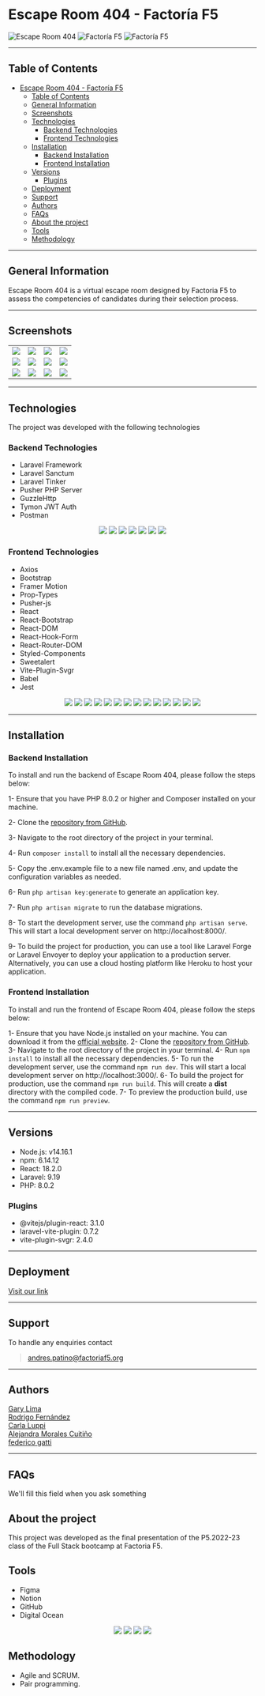 # Escape Room 404 - Factoría F5
![Escape Room 404](./src/assets/logotype/logo404.svg)
![Factoría F5](src/assets/logotype/logo-factoria.png)
![Factoría F5](src/assets/logotype/factoria.svg)

***
## Table of Contents
- [Escape Room 404 - Factoría F5](#escape-room-404---factoría-f5)
  - [Table of Contents](#table-of-contents)
  - [General Information](#general-information)
  - [Screenshots](#screenshots)
  - [Technologies](#technologies)
    - [Backend Technologies](#backend-technologies)
    - [Frontend Technologies](#frontend-technologies)
  - [Installation](#installation)
    - [Backend Installation](#backend-installation)
    - [Frontend Installation](#frontend-installation)
  - [Versions](#versions)
    - [Plugins](#plugins)
  - [Deployment](#deployment)
  - [Support](#support)
  - [Authors](#authors)
  - [FAQs](#faqs)
  - [About the project](#about-the-project)
  - [Tools](#tools)
  - [Methodology](#methodology)
***
## General Information
Escape Room 404 is a virtual escape room designed by Factoria F5 to assess the competencies of candidates during their selection process. 

***

## Screenshots

<table>
<tr>
<td><img src="./src/assets/screenshot001.png"></td>
<td><img src="./src/assets/screenshot002.png"></td>
<td><img src="./src/assets/screenshot003.png"></td>
<td><img src="./src/assets/screenshot004.png"></td>
</tr>
<tr>
<td><img src="./src/assets/screenshot005.png"></td>
<td><img src="./src/assets/screenshot006.png"></td>
<td><img src="./src/assets/screenshot007.png"></td>
<td><img src="./src/assets/screenshot008.png"></td>
</tr>
<tr>
<td><img src="./src/assets/screenshot009.png"></td>
<td><img src="./src/assets/screenshot010.png"></td>
<td><img src="./src/assets/screenshot011.png"></td>
<td><img src="./src/assets/screenshot012.png"></td>
</tr>
</table>

***

## Technologies

The project was developed with the following technologies

### Backend Technologies

- Laravel Framework
- Laravel Sanctum
- Laravel Tinker
- Pusher PHP Server
- GuzzleHttp
- Tymon JWT Auth
- Postman

<p align="center">
<img src= "https://img.shields.io/badge/laravel-%23FF2D20.svg?style=for-the-badge&logo=laravel&logoColor=white">
<img src= "https://img.shields.io/badge/laravel--sanctum-%23FF2D20.svg?style=for-the-badge&logo=laravel&logoColor=white">
<img src= "https://img.shields.io/badge/laravel--tinker-%23FF2D20.svg?style=for-the-badge&logo=laravel&logoColor=white">
<img src= "https://img.shields.io/badge/pusher-%2333457D.svg?style=for-the-badge&logo=pusher&logoColor=white">
<img src= "https://img.shields.io/badge/guzzlehttp-%23000000.svg?style=for-the-badge&logo=guzzle&logoColor=white">
<img src= "https://img.shields.io/badge/tymon%20jwt%20auth-%23FF2D20.svg?style=for-the-badge&logo=json-web-tokens&logoColor"> 
<img src= "https://img.shields.io/badge/postman-%23FF6C37.svg?style=for-the-badge&logo=postman&logoColor=white">
 </p>

### Frontend Technologies

- Axios
- Bootstrap
- Framer Motion
- Prop-Types
- Pusher-js
- React
- React-Bootstrap
- React-DOM
- React-Hook-Form
- React-Router-DOM
- Styled-Components
- Sweetalert
- Vite-Plugin-Svgr
- Babel
- Jest

<p align="center">
<img src= "https://img.shields.io/badge/react-%2320232a.svg?style=for-the-badge&logo=react&logoColor=%2361DAFB">
<img src= "https://img.shields.io/badge/bootstrap-%23563D7C.svg?style=for-the-badge&logo=bootstrap&logoColor=white">
<img src= "https://img.shields.io/badge/axios-%23F2C811.svg?style=for-the-badge&logo=axios&logoColor=black">
<img src= "https://img.shields.io/badge/framer%20motion-%23F24E1E.svg?style=for-the-badge&logo=framer-motion&logoColor=white">
<img src= "https://img.shields.io/badge/prop--types-%23323330.svg?style=for-the-badge&logo=react&logoColor=%2361DAFB">
<img src= "https://img.shields.io/badge/react--bootstrap-%23563D7C.svg?style=for-the-badge&logo=bootstrap&logoColor=white">
<img src= "https://img.shields.io/badge/react--dom-%2320232a.svg?style=for-the-badge&logo=react&logoColor=%2361DAFB">
<img src= "https://img.shields.io/badge/react--hook--form-%23000000.svg?style=for-the-badge&logo=react&logoColor=%2361DAFB">
<img src= "https://img.shields.io/badge/react--router--dom-%23CA4245.svg?style=for-the-badge&logo=react-router&logoColor=white">
<img src= "https://img.shields.io/badge/styled--components-%23DB7093.svg?style=for-the-badge&logo=styled-components&logoColor=white">
<img src= "https://img.shields.io/badge/sweetalert-%23EE3545.svg?style=for-the-badge&logo=sweetalert&logoColor=white">
<img src= "https://img.shields.io/badge/vite--plugin--svgr-%23222222.svg?style=for-the-badge&logo=svg&logoColor=white">
<img src= "https://img.shields.io/badge/babel-%23F9DC3E.svg?style=for-the-badge&logo=babel&logoColor=black">
<img src= "https://img.shields.io/badge/jest-%23C21325.svg?style=for-the-badge&logo=jest&logoColor=white">


***

## Installation

### Backend Installation

To install and run the backend of Escape Room 404, please follow the steps below:

1- Ensure that you have PHP 8.0.2 or higher and Composer installed on your machine.

2- Clone the [repository from GitHub](https://github.com/fcegatti/escape-room-backend).

3- Navigate to the root directory of the project in your terminal.

4- Run `composer install` to install all the necessary dependencies.

5- Copy the .env.example file to a new file named .env, and update the configuration variables as needed.

6- Run `php artisan key:generate` to generate an application key.

7- Run `php artisan migrate` to run the database migrations.

8- To start the development server, use the command `php artisan serve`. This will start a local development server on http://localhost:8000/.

9- To build the project for production, you can use a tool like Laravel Forge or Laravel Envoyer to deploy your application to a production server. Alternatively, you can use a cloud hosting platform like Heroku to host your application.

### Frontend Installation

To install and run the frontend of Escape Room 404, please follow the steps below:

1- Ensure that you have Node.js installed on your machine. You can download it from the [official website](https://nodejs.org/en/download/).
2- Clone the [repository from GitHub](https://github.com/AleMCuitino/escape-room-frontend).
3- Navigate to the root directory of the project in your terminal.
4- Run `npm install` to install all the necessary dependencies.
5- To run the development server, use the command `npm run dev`. This will start a local development server on http://localhost:3000/.
6- To build the project for production, use the command `npm run build`. This will create a **dist** directory with the compiled code.
7- To preview the production build, use the command `npm run preview`.

***
## Versions

- Node.js: v14.16.1
- npm: 6.14.12
- React: 18.2.0
- Laravel: 9.19
- PHP: 8.0.2

### Plugins

- @vitejs/plugin-react: 3.1.0
- laravel-vite-plugin: 0.7.2
- vite-plugin-svgr: 2.4.0



***
## Deployment

  
[Visit our link](https://)


***


## Support

To handle any enquiries contact
>andres.patino@factoriaf5.org
***


## Authors

[Gary Lima](https://github.com/GaryHL)<br>
[Rodrigo Fernández](https://github.com/Rodrigo-ASJ)   
[Carla Luppi](https://github.com/carlaluppi)  
[Alejandra Morales Cuitiño](https://github.com/AleMCuitino)     
[federico gatti](https://github.com/fcegatti)



***
## FAQs

We'll fill this field when you ask something

## About the project

This project was developed as the final presentation of the P5.2022-23 class of the Full Stack bootcamp at Factoria F5.


## Tools

- Figma
- Notion
- GitHub
- Digital Ocean


<p align="center">
<a href="https://www.figma.com"><img src="https://img.shields.io/badge/Figma-%23F24E1E.svg?style=for-the-badge&logo=Figma&logoColor=white"></a>
<a href="https://www.notion.so"><img src="https://img.shields.io/badge/Notion-%23000000.svg?style=for-the-badge&logo=Notion&logoColor=white"></a>
<a href="https://github.com"><img src="https://img.shields.io/badge/GitHub-%23181717.svg?style=for-the-badge&logo=GitHub&logoColor=white"></a>
<a href="https://www.digitalocean.com"><img src="https://img.shields.io/badge/DigitalOcean-%230167ff.svg?style=for-the-badge&logo=DigitalOcean&logoColor=white"></a>
</p>

## Methodology

* Agile and SCRUM.
* Pair programming.





